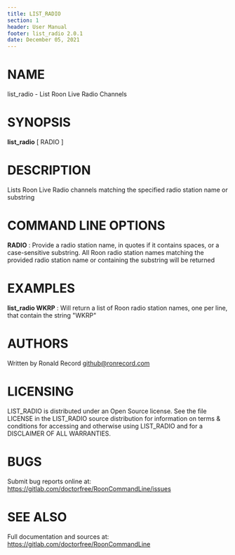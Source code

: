 ```yaml
---
title: LIST_RADIO
section: 1
header: User Manual
footer: list_radio 2.0.1
date: December 05, 2021
---
```

# NAME
list_radio - List Roon Live Radio Channels

# SYNOPSIS
**list_radio** [ RADIO ]

# DESCRIPTION
Lists Roon Live Radio channels matching the specified radio station name or substring

# COMMAND LINE OPTIONS
**RADIO**
: Provide a radio station name, in quotes if it contains spaces, or a case-sensitive substring. All Roon radio station names matching the provided radio station name or containing the substring will be returned

# EXAMPLES
**list_radio WKRP**
: Will return a list of Roon radio station names, one per line, that contain the string "WKRP"

# AUTHORS
Written by Ronald Record github@ronrecord.com

# LICENSING
LIST_RADIO is distributed under an Open Source license.
See the file LICENSE in the LIST_RADIO source distribution
for information on terms &amp; conditions for accessing and
otherwise using LIST_RADIO and for a DISCLAIMER OF ALL WARRANTIES.

# BUGS
Submit bug reports online at: https://gitlab.com/doctorfree/RoonCommandLine/issues

# SEE ALSO
Full documentation and sources at: https://gitlab.com/doctorfree/RoonCommandLine

